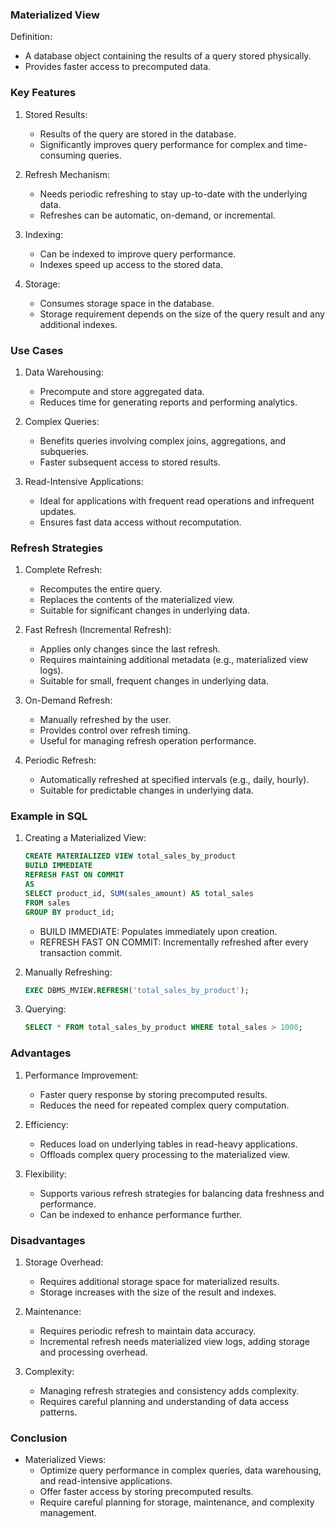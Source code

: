 ### Materialized View

Definition:
- A database object containing the results of a query stored physically.
- Provides faster access to precomputed data.

### Key Features

1. Stored Results:
   - Results of the query are stored in the database.
   - Significantly improves query performance for complex and time-consuming queries.

2. Refresh Mechanism:
   - Needs periodic refreshing to stay up-to-date with the underlying data.
   - Refreshes can be automatic, on-demand, or incremental.

3. Indexing:
   - Can be indexed to improve query performance.
   - Indexes speed up access to the stored data.

4. Storage:
   - Consumes storage space in the database.
   - Storage requirement depends on the size of the query result and any additional indexes.

### Use Cases

1. Data Warehousing:
   - Precompute and store aggregated data.
   - Reduces time for generating reports and performing analytics.

2. Complex Queries:
   - Benefits queries involving complex joins, aggregations, and subqueries.
   - Faster subsequent access to stored results.

3. Read-Intensive Applications:
   - Ideal for applications with frequent read operations and infrequent updates.
   - Ensures fast data access without recomputation.

### Refresh Strategies

1. Complete Refresh:
   - Recomputes the entire query.
   - Replaces the contents of the materialized view.
   - Suitable for significant changes in underlying data.

2. Fast Refresh (Incremental Refresh):
   - Applies only changes since the last refresh.
   - Requires maintaining additional metadata (e.g., materialized view logs).
   - Suitable for small, frequent changes in underlying data.

3. On-Demand Refresh:
   - Manually refreshed by the user.
   - Provides control over refresh timing.
   - Useful for managing refresh operation performance.

4. Periodic Refresh:
   - Automatically refreshed at specified intervals (e.g., daily, hourly).
   - Suitable for predictable changes in underlying data.

### Example in SQL

1. Creating a Materialized View:
   ```sql
   CREATE MATERIALIZED VIEW total_sales_by_product
   BUILD IMMEDIATE
   REFRESH FAST ON COMMIT
   AS
   SELECT product_id, SUM(sales_amount) AS total_sales
   FROM sales
   GROUP BY product_id;
   ```
   - BUILD IMMEDIATE: Populates immediately upon creation.
   - REFRESH FAST ON COMMIT: Incrementally refreshed after every transaction commit.

2. Manually Refreshing:
   ```sql
   EXEC DBMS_MVIEW.REFRESH('total_sales_by_product');
   ```

3. Querying:
   ```sql
   SELECT * FROM total_sales_by_product WHERE total_sales > 1000;
   ```

### Advantages

1. Performance Improvement:
   - Faster query response by storing precomputed results.
   - Reduces the need for repeated complex query computation.

2. Efficiency:
   - Reduces load on underlying tables in read-heavy applications.
   - Offloads complex query processing to the materialized view.

3. Flexibility:
   - Supports various refresh strategies for balancing data freshness and performance.
   - Can be indexed to enhance performance further.

### Disadvantages

1. Storage Overhead:
   - Requires additional storage space for materialized results.
   - Storage increases with the size of the result and indexes.

2. Maintenance:
   - Requires periodic refresh to maintain data accuracy.
   - Incremental refresh needs materialized view logs, adding storage and processing overhead.

3. Complexity:
   - Managing refresh strategies and consistency adds complexity.
   - Requires careful planning and understanding of data access patterns.

### Conclusion
- Materialized Views:
  - Optimize query performance in complex queries, data warehousing, and read-intensive applications.
  - Offer faster access by storing precomputed results.
  - Require careful planning for storage, maintenance, and complexity management.